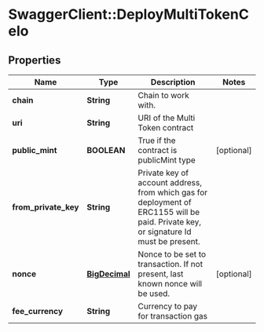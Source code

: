 # SwaggerClient::DeployMultiTokenCelo

## Properties
Name | Type | Description | Notes
------------ | ------------- | ------------- | -------------
**chain** | **String** | Chain to work with. | 
**uri** | **String** | URI of the Multi Token contract | 
**public_mint** | **BOOLEAN** | True if the contract is publicMint type | [optional] 
**from_private_key** | **String** | Private key of account address, from which gas for deployment of ERC1155 will be paid. Private key, or signature Id must be present. | 
**nonce** | [**BigDecimal**](BigDecimal.md) | Nonce to be set to transaction. If not present, last known nonce will be used. | [optional] 
**fee_currency** | **String** | Currency to pay for transaction gas | 

